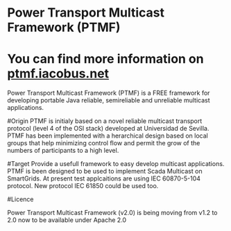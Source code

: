 Power Transport Multicast Framework (PTMF)
====

# You can find more information on [ptmf.iacobus.net](http://ptmf.iacobus.net)

Power Transport Multicast Framework (PTMF) is a FREE framework for developing portable Java reliable, semireliable and unreliable multicast applications.


#Origin
PTMF is initialy based on a novel reliable multicast transport protocol (level 4 of the OSI stack) developed at Universidad de Sevilla. PTMF has been implemented with a herarchical design based on local groups that help minimizing control flow and permit the grow of the numbers of participants to a high level.

#Target
Provide a usefull framework to easy develop multicast applications.
PTMF is been designed to be used to implement Scada Multicast on SmartGrids.
At present test applcaitions are using IEC 60870-5-104 protocol. 
New protocol IEC 61850 could be used too.


#Licence

Power Transport Multicast Framework (v2.0) is being moving from v1.2 to 2.0 now to be available under Apache 2.0
